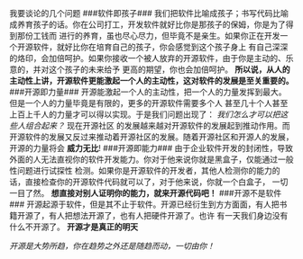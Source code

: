 我要谈论的几个问题
###软件即孩子###
我们把软件比喻成孩子；书写代码比喻成养育孩子的话。你在公司打工，开发软件就好比你是那孩子的保姆，你是为了得到那份工钱而
进行的养育，虽也尽心尽力，但毕竟不是亲生。如果你正在开发一个开源软件，就好比你在培育自己的孩子，你会感觉到这个孩子身上
有自己深深的烙印，会加倍呵护。如果你接收一个被人放弃的开源软件，由于你是主动的、乐意的，并对这个孩子的未来给予
更高的期望，你也会加倍呵护。 **所以说，从人的主动性上讲，开源软件更能激起一个人的主动性，这对软件的发展是至关重要的。** 
###开源即力量###
开源能激起一个人的主动性，把一个人的力量发挥到最大。但是一个人的力量毕竟是有限的，更多的开源软件需要多个人
甚至几十个人甚至上百上千人的力量才可以得以实现。于是我们问题出现了： _我们怎么才可以把这些人组合起来？_ 现在开源社区
的发展越来越对开源软件的发展起到推动作用。而开源软件的发展又反过来推动着开源社区的发展。随着开源社区和开源人的发展，
开源的力量将会 **威力无比**!
###开源即能力###
由于企业软件开发的封闭性，导致外面的人无法直视你的软件开发能力。你对于他来说你就是黑盒子，仅能通过一般性问题进行试探性
检测。如果你是开源软件的开发者，其他人检测你的能力的话，直接检查你的开源软件代码就可以了，对于他来说，你就一个白盒子，
一切一目了然。 **想直接对别人证明你的能力，就来开源代码吧！** 
###开源不是软件###
开源起源于软件，但是其不止于软件。开源已经衍生到方方面面，有人把书籍开源了，有人把想法开源了，也有人把硬件开源了。也许
有一天我们身边没有什么不开源了。 **开源才是真正的明天** 

_开源是大势所趋，你在趋势之外还是随趋而动，一切由你！_
